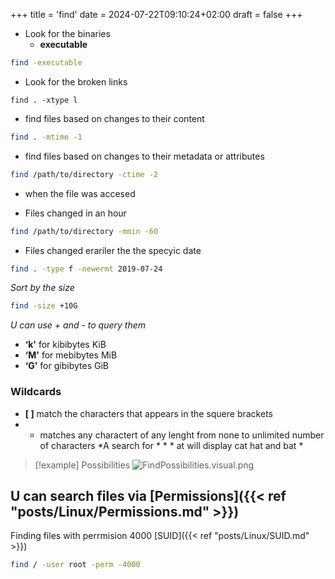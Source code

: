 +++
title = 'find'
date = 2024-07-22T09:10:24+02:00
draft = false
+++
- Look for the binaries 
    - **executable**

 ```bash
find -executable 

```
- Look for the broken links 

```
find . -xtype l
```
- find files based on changes to their content
```bash
find . -mtime -1
```
- find files based on changes to their metadata or attributes

```bash
find /path/to/directory -ctime -2
```
- when the file was accesed


- Files changed in an hour
```bash
find /path/to/directory -mmin -60

```



- Files changed erariler the the specyic date 
```bash
find . -type f -newermt 2019-07-24
```
*Sort by the size*
```bash
find -size +10G
```


*U can use + and - to query them*
- **‘k'**    for kibibytes KiB 
- **‘M'**    for mebibytes MiB 
- **‘G'**    for gibibytes GiB 



### Wildcards
- **[  ]** match the characters that appears in the squere brackets 
-  * matches any charactert of any lenght from none to unlimited number of characters 
	 *A search for *  * *  at will display cat hat and bat *

>[!example] Possibilities
>![FindPossibilities.visual.png](/Notes/FindPossibilities.visual.png)

## U can search files via [Permissions]({{< ref "posts/Linux/Permissions.md" >}})

Finding files with perrmision 4000 [SUID]({{< ref "posts/Linux/SUID.md" >}})

```bash
find / -user root -perm -4000
```




